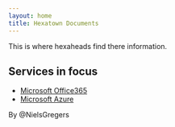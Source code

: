 ```yaml
---
layout: home
title: Hexatown Documents
---
```

This is where hexaheads find there information.

## Services in focus

- [Microsoft Office365](./microsoft/office365)
- [Microsoft Azure](./microsoft/azure)


By @NielsGregers